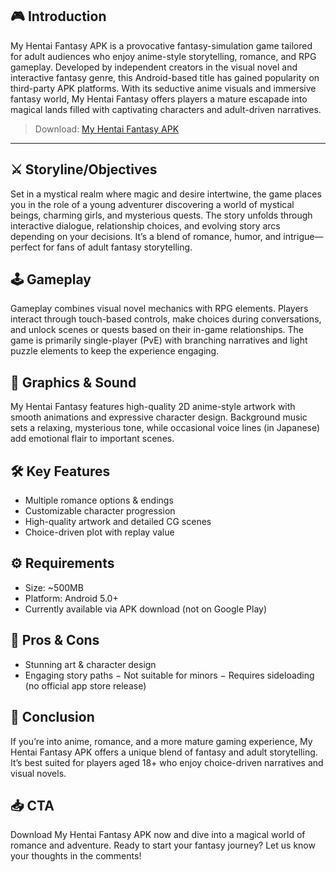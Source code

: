 🎮 Introduction
------------
My Hentai Fantasy APK is a provocative fantasy-simulation game tailored for adult audiences who enjoy anime-style storytelling, romance, and RPG gameplay. Developed by independent creators in the visual novel and interactive fantasy genre, this Android-based title has gained popularity on third-party APK platforms. With its seductive anime visuals and immersive fantasy world, My Hentai Fantasy offers players a mature escapade into magical lands filled with captivating characters and adult-driven narratives.
>Download: [My Hentai Fantasy APK](https://apkmodjoy.net/my-hentai-fantasy/)
------------
⚔️ Storyline/Objectives
------------
Set in a mystical realm where magic and desire intertwine, the game places you in the role of a young adventurer discovering a world of mystical beings, charming girls, and mysterious quests. The story unfolds through interactive dialogue, relationship choices, and evolving story arcs depending on your decisions. It’s a blend of romance, humor, and intrigue—perfect for fans of adult fantasy storytelling.

🕹️ Gameplay
------------
Gameplay combines visual novel mechanics with RPG elements. Players interact through touch-based controls, make choices during conversations, and unlock scenes or quests based on their in-game relationships. The game is primarily single-player (PvE) with branching narratives and light puzzle elements to keep the experience engaging.

🎨 Graphics & Sound
------------
My Hentai Fantasy features high-quality 2D anime-style artwork with smooth animations and expressive character design. Background music sets a relaxing, mysterious tone, while occasional voice lines (in Japanese) add emotional flair to important scenes.

🛠️ Key Features
------------
* Multiple romance options & endings
* Customizable character progression
* High-quality artwork and detailed CG scenes
* Choice-driven plot with replay value

⚙️ Requirements
------------
* Size: \~500MB
* Platform: Android 5.0+
* Currently available via APK download (not on Google Play)

💬 Pros & Cons
------------
* Stunning art & character design
* Engaging story paths
  − Not suitable for minors
  − Requires sideloading (no official app store release)

📝 Conclusion
------------
If you’re into anime, romance, and a more mature gaming experience, My Hentai Fantasy APK offers a unique blend of fantasy and adult storytelling. It’s best suited for players aged 18+ who enjoy choice-driven narratives and visual novels.

📥 CTA
------------
Download My Hentai Fantasy APK now and dive into a magical world of romance and adventure. Ready to start your fantasy journey? Let us know your thoughts in the comments!

